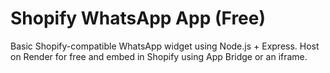 # Shopify WhatsApp App (Free)

Basic Shopify-compatible WhatsApp widget using Node.js + Express. Host on Render for free and embed in Shopify using App Bridge or an iframe.
